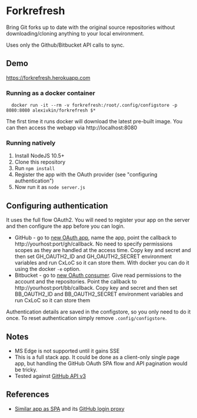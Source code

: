 # Forkrefresh

Bring Git forks up to date with the original source repositories without downloading/cloning anything to your local environment.

Uses only the Github/Bitbucket API calls to sync.

## Demo

https://forkrefresh.herokuapp.com

### Running as a docker container

      docker run -it --rm -v forkrefresh:/root/.config/configstore -p 8080:8080 alexivkin/forkrefresh $*

The first time it runs docker will download the latest pre-built image. You can then access the webapp via http://localhost:8080

### Running natively

1. Install NodeJS 10.5+
2. Clone this repository
3. Run `npm install`
4. Register the app with the OAuth provider (see "configuring authentication")
5. Now run it as `node server.js`

## Configuring authentication

It uses the full flow OAuth2. You will need to register your app on the server and then configure the app before you can login.
* GitHub - go to [new OAuth app](https://github.com/settings/applications/new), name the app, point the callback to http://yourhost:port/gh/callback. No need to specify permissions scopes as they are handled at the access time. Copy key and secret and then set GH_OAUTH2_ID and GH_OAUTH2_SECRET environment variables and run CxLoC so it can store them. With docker you can do it using the docker `-e` option.
* Bitbucket - go to [new OAuth consumer](https://bitbucket.org/account/user/cxai/oauth-consumers/new). Give read permissions to the account and the repositories. Point the callback to http://yourhost:port/bb/callback. Copy key and secret and then set BB_OAUTH2_ID and BB_OAUTH2_SECRET environment variables and run CxLoC so it can store them

Authentication details are saved in the configstore, so you only need to do it once. To reset authentication simply remove `.config/configstore`.

## Notes
* MS Edge is not supported until it gains SSE
* This is a full stack app. It could be done as a client-only single page app, but handling the GitHub OAuth SPA flow and API pagination would be tricky.
* Tested against [GitHub API v3](https://developer.github.com/v3/)

## References
* [Similar app as SPA](https://github.com/upriver/upriver.github.io) and its [GitHub login proxy](https://github.com/prose/gatekeeper)
